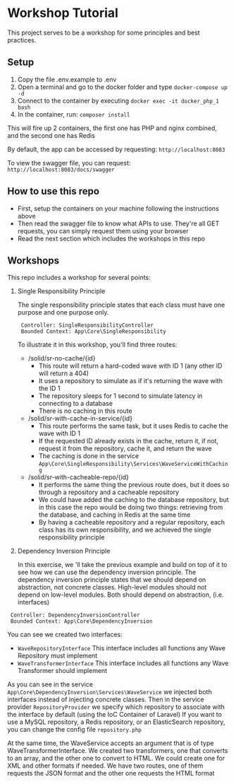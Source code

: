 # Workshop Tutorial
This project serves to be a workshop for some principles and best practices.

## Setup
1. Copy the file .env.example to .env
2. Open a terminal and go to the docker folder and type
`docker-compose up -d`
3. Connect to the container by executing `docker exec -it docker_php_1 bash`
4. In the container, run: `composer install`

This will fire up 2 containers, the first one has PHP and nginx combined, and the second one has Redis

By default, the app can be accessed by requesting:
`http://localhost:8083`

To view the swagger file, you can request:
`http://localhost:8083/docs/swagger`

## How to use this repo
* First, setup the containers on your machine following the instructions above
* Then read the swagger file to know what APIs to use. They're all GET requests, you can simply request them using your browser
* Read the next section which includes the workshops in this repo

## Workshops
This repo includes a workshop for several points:
1. Single Responsibility Principle

   The single responsibility principle states that each class must have one purpose and one purpose only.
   ```
    Controller: SingleResponsibilityController
    Bounded Context: App\Core\SingleResponsibility
   ```
   To illustrate it in this workshop, you'll find three routes:
    * /solid/sr-no-cache/{id}
      * This route will return a hard-coded wave with ID 1 (any other ID will return a 404)
      * It uses a repository to simulate as if it's returning the wave with the ID 1
      * The repository sleeps for 1 second to simulate latency in connecting to a database
      * There is no caching in this route
    * /solid/sr-with-cache-in-service/{id}
      * This route performs the same task, but it uses Redis to cache the wave with ID 1
      * If the requested ID already exists in the cache, return it, if not, request it from the repository, cache it, and return the wave
      * The caching is done in the service `App\Core\SingleResponsibility\Services\WaveServiceWithCaching`
    * /solid/sr-with-cacheable-repo/{id}
      * It performs the same thing the previous route does, but it does so through a repository and a cacheable repository
      * We could have added the caching to the database repository, but in this case the repo would be doing two things: retrieving from the database, and caching in Redis at the same time
      * By having a cacheable repository and a regular repository, each class has its own responsibility, and we achieved the single responsibility principle
    
2. Dependency Inversion Principle
   
   In this exercise, we 'll take the previous example and build on top of it to see how we can use the dependency inversion principle.
   The dependency inversion principle states that we should depend on abstraction, not concrete classes.
   High-level modules should not depend on low-level modules. Both should depend on abstraction, (i.e. interfaces)
   
  ```
   Controller: DependencyInversionController
   Bounded Context: App\Core\DependencyInversion
  ```

   You can see we created two interfaces:
   * `WaveRepositoryInterface` This interface includes all functions any Wave Repository must implement
   * `WaveTransformerInterface` This interface includes all functions any Wave Transformer should implement
   
   As you can see in the service `App\Core\DependencyInversion\Services\WaveService` we injected both interfaces instead of injecting concrete classes.
   Then in the service provider `RepositoryProvider` we specify which repository to associate with the interface by default (using the IoC Container of Laravel)
   If you want to use a MySQL repository, a Redis repository, or an ElasticSearch repository, you can change the config file `repository.php`
   
   At the same time, the WaveService accepts an argument that is of type WaveTransformerInterface. We created two transformers, one that converts to an array, and the other one to convert to HTML. We could create one for XML and other formats if needed.
   We have two routes, one of them requests the JSON format and the other one requests the HTML format

